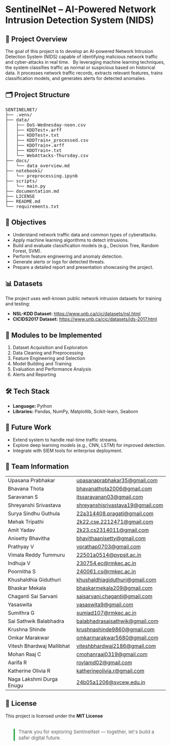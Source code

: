 <h1>SentinelNet – AI-Powered Network Intrusion Detection System (NIDS)</h1>

<h2>📌 Project Overview</h2>
<p>
The goal of this project is to develop an AI-powered Network Intrusion Detection System (NIDS) capable of identifying malicious network traffic and cyber-attacks in real time.  
By leveraging machine learning techniques, the system classifies traffic as normal or suspicious based on historical data. It processes network traffic records, extracts relevant features, trains classification models, and generates alerts for detected anomalies.
</p>

<h2>🗂️ Project Structure</h2>
<pre>
SENTINELNET/
├── .venv/
├── data/
│   ├── DoS-Wednesday-noon.csv
│   ├── KDDTest+.arff
│   ├── KDDTest+.txt
│   ├── KDDTrain+_processed.csv
│   ├── KDDTrain+.arff
│   ├── KDDTrain+.txt
│   └── WebAttacks-Thursday.csv
├── docs/
│   └── data_overview.md
├── notebooks/
│   └── preprocessing.ipynb
├── scripts/
│   └── main.py
├── documentation.md
├── LICENSE
├── README.md
└── requirements.txt
</pre>

<h2>🎯 Objectives</h2>
<ul>
  <li>Understand network traffic data and common types of cyberattacks.</li>
  <li>Apply machine learning algorithms to detect intrusions.</li>
  <li>Build and evaluate classification models (e.g., Decision Tree, Random Forest, SVM).</li>
  <li>Perform feature engineering and anomaly detection.</li>
  <li>Generate alerts or logs for detected threats.</li>
  <li>Prepare a detailed report and presentation showcasing the project.</li>
</ul>

<h2>📊 Datasets</h2>
<p>The project uses well-known public network intrusion datasets for training and testing:</p>
<ul>
  <li><strong>NSL-KDD Dataset:</strong> <a href="https://www.unb.ca/cic/datasets/nsl.html" target="_blank">https://www.unb.ca/cic/datasets/nsl.html</a></li>
  <li><strong>CICIDS2017 Dataset:</strong> <a href="https://www.unb.ca/cic/datasets/ids-2017.html" target="_blank">https://www.unb.ca/cic/datasets/ids-2017.html</a></li>
</ul>

<h2>🧩 Modules to be Implemented</h2>
<ol>
  <li>Dataset Acquisition and Exploration</li>
  <li>Data Cleaning and Preprocessing</li>
  <li>Feature Engineering and Selection</li>
  <li>Model Building and Training</li>
  <li>Evaluation and Performance Analysis</li>
  <li>Alerts and Reporting</li>
</ol>

<h2>🛠️ Tech Stack</h2>
<ul>
  <li><strong>Language:</strong> Python</li>
  <li><strong>Libraries:</strong> Pandas, NumPy, Matplotlib, Scikit-learn, Seaborn</li>
</ul>

<h2>🚀 Future Work</h2>
<ul>
  <li>Extend system to handle real-time traffic streams.</li>
  <li>Explore deep learning models (e.g., CNN, LSTM) for improved detection.</li>
  <li>Integrate with SIEM tools for enterprise deployment.</li>
</ul>

<h2>👥 Team Information</h2>
<table  cellpadding="5" cellspacing="0">
  <tr>
    <td>Upasana Prabhakar</td>
    <td><a href="mailto:upasanaprabhakar35@gmail.com">upasanaprabhakar35@gmail.com</a></td>
  </tr>
  <tr>
    <td>Bhavana Thota</td>
    <td><a href="mailto:bhavanathota2006@gmail.com">bhavanathota2006@gmail.com</a></td>
  </tr>
  <tr>
    <td>Saravanan S</td>
    <td><a href="mailto:itssaravanan03@gmail.com">itssaravanan03@gmail.com</a></td>
  </tr>
  <tr>
    <td>Shreyanshi Srivastava</td>
    <td><a href="mailto:shreyanshisrivastava19@gmail.com">shreyanshisrivastava19@gmail.com</a></td>
  </tr>
  <tr>
    <td>Surya Sindhu Guthula</td>
    <td><a href="mailto:22a314408.pragati@gmail.com">22a314408.pragati@gmail.com</a></td>
  </tr>
  <tr>
    <td>Mehak Tripathi</td>
    <td><a href="mailto:2k22.cse.2212471@gmail.com">2k22.cse.2212471@gmail.com</a></td>
  </tr>
  <tr>
    <td>Amit Yadav</td>
    <td><a href="mailto:2k23.cs2314011@gmail.com">2k23.cs2314011@gmail.com</a></td>
  </tr>
  <tr>
    <td>Anisetty Bhavitha</td>
    <td><a href="mailto:bhavithaanisetty@gmail.com">bhavithaanisetty@gmail.com</a></td>
  </tr>
  <tr>
    <td>Prathyay V</td>
    <td><a href="mailto:vprathap0703@gmail.com">vprathap0703@gmail.com</a></td>
  </tr>
  <tr>
    <td>Vimala Reddy Tummuru</td>
    <td><a href="mailto:22501a0514@pvpsit.ac.in">22501a0514@pvpsit.ac.in</a></td>
  </tr>
  <tr>
    <td>Indhuja V</td>
    <td><a href="mailto:230754.ec@rmkec.ac.in">230754.ec@rmkec.ac.in</a></td>
  </tr>
  <tr>
    <td>Poornitha S</td>
    <td><a href="mailto:240061.cs@rmkec.ac.in">240061.cs@rmkec.ac.in</a></td>
  </tr>
  <tr>
    <td>Khushaldhia Giduthuri</td>
    <td><a href="mailto:khushaldhiagiduthuri@gmail.com">khushaldhiagiduthuri@gmail.com</a></td>
  </tr>
  <tr>
    <td>Bhaskar Mekala</td>
    <td><a href="mailto:bhaskarmekala209@gmail.com">bhaskarmekala209@gmail.com</a></td>
  </tr>
  <tr>
    <td>Chaganti Sai Sarvani</td>
    <td><a href="mailto:saisarvani.chaganti@gmail.com">saisarvani.chaganti@gmail.com</a></td>
  </tr>
  <tr>
    <td>Yasaswita</td>
    <td><a href="mailto:yasaswita9@gmail.com">yasaswita9@gmail.com</a></td>
  </tr>
  <tr>
    <td>Sumithra G</td>
    <td><a href="mailto:sumiad107@rmkec.ac.in">sumiad107@rmkec.ac.in</a></td>
  </tr>
  <tr>
    <td>Sai Sathwik Balabhadra</td>
    <td><a href="mailto:balabhadrasaisathwik@gmail.com">balabhadrasaisathwik@gmail.com</a></td>
  </tr>
  <tr>
    <td>Krushna Shinde</td>
    <td><a href="mailto:krushnashinde9860@gmail.com">krushnashinde9860@gmail.com</a></td>
  </tr>
  <tr>
    <td>Omkar Marakwar</td>
    <td><a href="mailto:omkarmarakwar5680@gmail.com">omkarmarakwar5680@gmail.com</a></td>
  </tr>
  <tr>
    <td>Vitesh Bhardwaj Mallibhat</td>
    <td><a href="mailto:viteshbhardwaj2186@gmail.com">viteshbhardwaj2186@gmail.com</a></td>
  </tr>
  <tr>
    <td>Mohan Raaj C</td>
    <td><a href="mailto:cmohanraaj0319@gmail.com">cmohanraaj0319@gmail.com</a></td>
  </tr>
  <tr>
    <td>Aarifa R</td>
    <td><a href="mailto:roylamd02@gmail.com">roylamd02@gmail.com</a></td>
  </tr>
  <tr>
    <td>Katherine Olivia R</td>
    <td><a href="mailto:katherineolivia.r@gmail.com">katherineolivia.r@gmail.com</a></td>
  </tr>
  <tr>
    <td>Naga Lakshmi Durga Enugu</td>
    <td><a href="mailto:24b05a1206@svcew.edu.in">24b05a1206@svcew.edu.in</a></td>
  </tr>
</table>

<h2>📄 License</h2>
<p>This project is licensed under the <strong>MIT License</strong></p>

<blockquote style="border-left: 4px solid #28a745; padding-left: 12px; font-size:15px; margin-top: 32px;">
  Thank you for exploring SentinelNet — together, let's build a safer digital future.
</blockquote>
